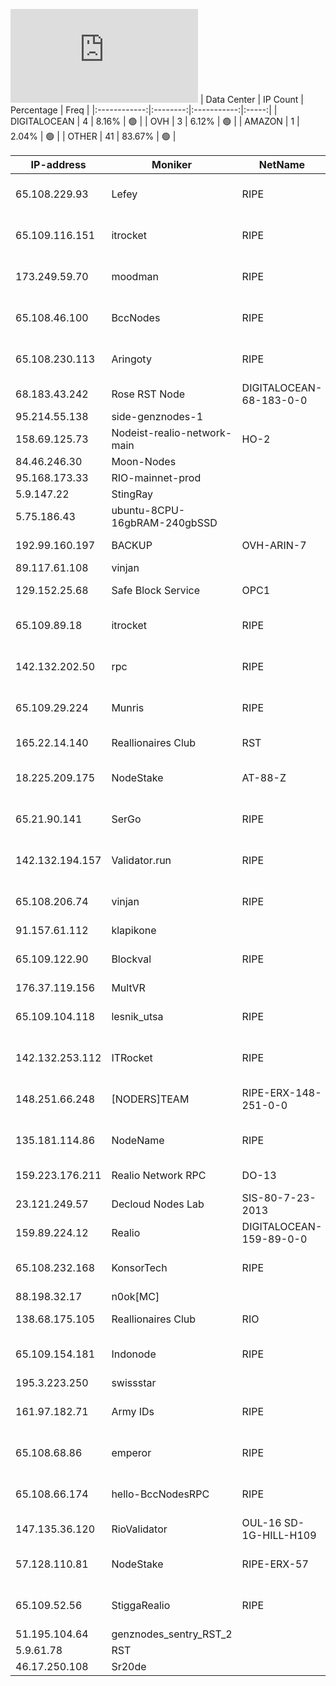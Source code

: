 ![Diagramm](https://github.com/obajay/StateSync-snapshots/blob/main/Projects/Realio/1/README.md)
| Data Center | IP Count | Percentage | Freq |
|:------------:|:--------:|:-----------:|:-----:|
| DIGITALOCEAN | 4 | 8.16% | 🟢 |
| OVH | 3 | 6.12% | 🟢 |
| AMAZON | 1 | 2.04% | 🟢 |
| OTHER | 41 | 83.67% | 🟢 |

<!-- START_TABLE -->
| IP-address | Moniker | NetName | Organization |
|-------------|-------------|-------------|-------------|
| 65.108.229.93 | Lefey | RIPE | RIPE Network Coordination Centre |
| 65.109.116.151 | itrocket | RIPE | RIPE Network Coordination Centre |
| 173.249.59.70 | moodman | RIPE | RIPE Network Coordination Centre |
| 65.108.46.100 | BccNodes | RIPE | RIPE Network Coordination Centre |
| 65.108.230.113 | Aringoty | RIPE | RIPE Network Coordination Centre |
| 68.183.43.242 | Rose RST Node | DIGITALOCEAN-68-183-0-0 | DigitalOcean, LLC |
| 95.214.55.138 | side-genznodes-1 |  |  |
| 158.69.125.73 | Nodeist-realio-network-main | HO-2 | OVH Hosting, Inc. |
| 84.46.246.30 | Moon-Nodes |  |  |
| 95.168.173.33 | RIO-mainnet-prod |  |  |
| 5.9.147.22 | StingRay |  |  |
| 5.75.186.43 | ubuntu-8CPU-16gbRAM-240gbSSD |  |  |
| 192.99.160.197 | BACKUP | OVH-ARIN-7 | OVH Hosting, Inc. |
| 89.117.61.108 | vinjan |  |  |
| 129.152.25.68 | Safe Block Service | OPC1 | Oracle Corporation |
| 65.109.89.18 | itrocket | RIPE | RIPE Network Coordination Centre |
| 142.132.202.50 | rpc | RIPE | RIPE Network Coordination Centre |
| 65.109.29.224 | Munris | RIPE | RIPE Network Coordination Centre |
| 165.22.14.140 | Reallionaires Club | RST | DIGITALOCEAN-165-22-0-0 | DigitalOcean, LLC |
| 18.225.209.175 | NodeStake | AT-88-Z | Amazon Technologies Inc. |
| 65.21.90.141 | SerGo | RIPE | RIPE Network Coordination Centre |
| 142.132.194.157 | Validator.run | RIPE | RIPE Network Coordination Centre |
| 65.108.206.74 | vinjan | RIPE | RIPE Network Coordination Centre |
| 91.157.61.112 | klapikone |  |  |
| 65.109.122.90 | Blockval | RIPE | RIPE Network Coordination Centre |
| 176.37.119.156 | MultVR |  |  |
| 65.109.104.118 | lesnik_utsa | RIPE | RIPE Network Coordination Centre |
| 142.132.253.112 | ITRocket | RIPE | RIPE Network Coordination Centre |
| 148.251.66.248 | [NODERS]TEAM | RIPE-ERX-148-251-0-0 | RIPE Network Coordination Centre |
| 135.181.114.86 | NodeName | RIPE | RIPE Network Coordination Centre |
| 159.223.176.211 | Realio Network RPC | DO-13 | DigitalOcean, LLC |
| 23.121.249.57 | Decloud Nodes Lab | SIS-80-7-23-2013 | AT&T Corp. |
| 159.89.224.12 | Realio | DIGITALOCEAN-159-89-0-0 | DigitalOcean, LLC |
| 65.108.232.168 | KonsorTech | RIPE | RIPE Network Coordination Centre |
| 88.198.32.17 | n0ok[MC] |  |  |
| 138.68.175.105 | Reallionaires Club | RIO | DIGITALOCEAN-138-68-0-0 | DigitalOcean, LLC |
| 65.109.154.181 | Indonode | RIPE | RIPE Network Coordination Centre |
| 195.3.223.250 | swissstar |  |  |
| 161.97.182.71 | Army IDs | RIPE | RIPE Network Coordination Centre |
| 65.108.68.86 | emperor | RIPE | RIPE Network Coordination Centre |
| 65.108.66.174 | hello-BccNodesRPC | RIPE | RIPE Network Coordination Centre |
| 147.135.36.120 | RioValidator | OUL-16 SD-1G-HILL-H109 | OVH US LLC |
| 57.128.110.81 | NodeStake | RIPE-ERX-57 | RIPE Network Coordination Centre |
| 65.109.52.56 | StiggaRealio | RIPE | RIPE Network Coordination Centre |
| 51.195.104.64 | genznodes_sentry_RST_2 |  |  |
| 5.9.61.78 | RST |  |  |
| 46.17.250.108 | Sr20de |  |  |

<!-- END_TABLE -->